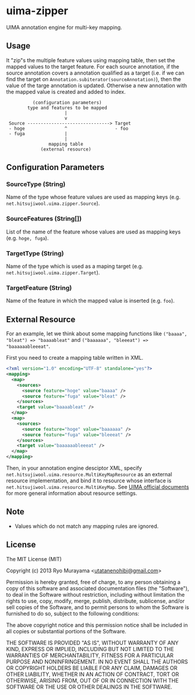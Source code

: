 # uima-zipper

UIMA annotation engine for multi-key mapping.

## Usage

It "zip"s the multiple feature values using mapping table, then set the mapped values to the target feature. For each source annotation, if the source annotation covers a annotation qualified as a target (i.e. if we can find the target on `Annotation.subiterator(sourceAnnotation)`), then the value of the targe annotation is updated. Otherwise a new annotation with the mapped value is created and added to index.

```
          (configuration parameters)
        type and features to be mapped
                      |
                      v
 Source -------------------------------> Target
 - hoge               ^                  - foo
 - fuga               |
                      |
                mapping table
             (external resource)
```

## Configuration Parameters

### SourceType (String)

Name of the type whose feature values are used as mapping keys (e.g. `net.hitsujiwool.uima.zipper.Source`).

### SourceFeatures (String[])

List of the name of the feature whose values are used as mapping keys (e.g. `hoge, fuga`).

### TargetType (String)

Name of the type which is used as a maping target (e.g. `net.hitsujiwool.uima.zipper.Target`).

### TargetFeature (String)

Name of the feature in which the mapped value is inserted (e.g. `foo`).

## External Resource

For an example, let we think about some mapping functions like `("baaaa", "bleat") => "baaaableat"` and `("baaaaaa", "bleeeat") => "baaaaaableeeat"`.

First you need to create a mapping table written in XML.

```xml
<?xml version="1.0" encoding="UTF-8" standalone="yes"?>
<mapping>  
  <map>
    <sources>
      <source feature="hoge" value="baaaa" />
      <source feature="fuga" value="bleat" />
    </sources>
    <target value="baaaableat" />
  </map>
  <map>
    <sources>
      <source feature="hoge" value="baaaaaa" />
      <source feature="fuga" value="bleeeat" />
    </sources>
    <target value="baaaaaableeeat" />
  </map>
</mapping>
```

Then, in your annotation engine desciptor XML, specify `net.hitsujiwool.uima.resource.MultiKeyMapResource` as an external resource implementation, and bind it to resource whose interface is `net.hitsujiwool.uima.resource.MultiKeyMap`. See [UIMA official documents](http://uima.apache.org/documentation.html) for more general information about resource settings.

## Note

* Values which do not match any mapping rules are ignored.

## License

The MIT License (MIT)

Copyright (c) 2013 Ryo Murayama &lt;utatanenohibi@gmail.com&gt;

Permission is hereby granted, free of charge, to any person obtaining a copy
of this software and associated documentation files (the "Software"), to deal
in the Software without restriction, including without limitation the rights
to use, copy, modify, merge, publish, distribute, sublicense, and/or sell
copies of the Software, and to permit persons to whom the Software is
furnished to do so, subject to the following conditions:

The above copyright notice and this permission notice shall be included in
all copies or substantial portions of the Software.

THE SOFTWARE IS PROVIDED "AS IS", WITHOUT WARRANTY OF ANY KIND, EXPRESS OR
IMPLIED, INCLUDING BUT NOT LIMITED TO THE WARRANTIES OF MERCHANTABILITY,
FITNESS FOR A PARTICULAR PURPOSE AND NONINFRINGEMENT. IN NO EVENT SHALL THE
AUTHORS OR COPYRIGHT HOLDERS BE LIABLE FOR ANY CLAIM, DAMAGES OR OTHER
LIABILITY, WHETHER IN AN ACTION OF CONTRACT, TORT OR OTHERWISE, ARISING FROM,
OUT OF OR IN CONNECTION WITH THE SOFTWARE OR THE USE OR OTHER DEALINGS IN
THE SOFTWARE.
